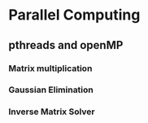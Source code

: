 # Parallel Computing
## pthreads and openMP

### Matrix multiplication
### Gaussian Elimination
### Inverse Matrix Solver
